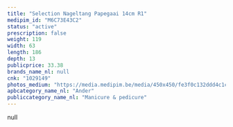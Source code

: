 ```yaml
---
title: "Selection Nageltang Papegaai 14cm R1"
medipim_id: "M6C73E43C2"
status: "active"
prescription: false
weight: 119
width: 63
length: 186
depth: 13
publicprice: 33.38
brands_name_nl: null
cnk: "1029149"
photos_medium: "https://media.medipim.be/media/450x450/fe3f0c132ddd4c1c27df82fc1716fa10c3d5046b.jpg"
apbcategory_name_nl: "Ander"
publiccategory_name_nl: "Manicure & pedicure"
---
```

null
